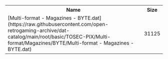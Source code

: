 <table>
<tr><th>Name</th><th>Size</th></tr>
<tr><td>[Multi-format - Magazines - BYTE.dat](https://raw.githubusercontent.com/open-retrogaming-archive/dat-catalog/main/root/basic/TOSEC-PIX/Multi-format/Magazines/BYTE/Multi-format - Magazines - BYTE.dat)</td><td>31125</td></tr>
</table>
